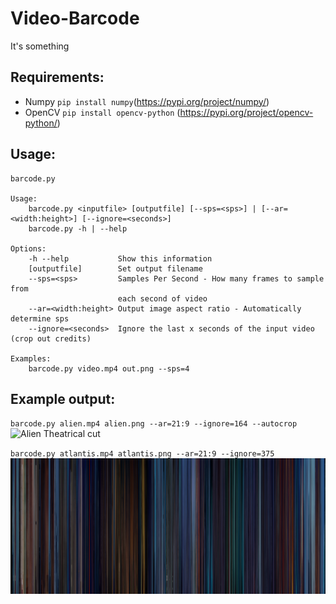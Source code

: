 # Video-Barcode
It's something

## Requirements:
- Numpy `pip install numpy`(https://pypi.org/project/numpy/)
- OpenCV `pip install opencv-python` (https://pypi.org/project/opencv-python/)

## Usage:
```
barcode.py

Usage:
    barcode.py <inputfile> [outputfile] [--sps=<sps>] | [--ar=<width:height>] [--ignore=<seconds>]
    barcode.py -h | --help

Options:
    -h --help           Show this information
    [outputfile]        Set output filename
    --sps=<sps>         Samples Per Second - How many frames to sample from 
                        each second of video
    --ar=<width:height> Output image aspect ratio - Automatically determine sps
    --ignore=<seconds>  Ignore the last x seconds of the input video (crop out credits)

Examples:
    barcode.py video.mp4 out.png --sps=4
```

## Example output:
`barcode.py alien.mp4 alien.png --ar=21:9 --ignore=164 --autocrop`  
![Alien Theatrical cut](https://github.com/Brakebusk/Video-Barcode/blob/master/Examples/alien.png)  

`barcode.py atlantis.mp4 atlantis.png --ar=21:9 --ignore=375`  
![Atlantis The Lost Empire](https://github.com/Brakebusk/Video-Barcode/blob/master/Examples/atlantis.png)  
